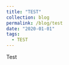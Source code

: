 ```yaml
---
title: "TEST"
collection: blog
permalink: /blog/test
date: "2020-01-01"
tags:
  - TEST
---
```



Test